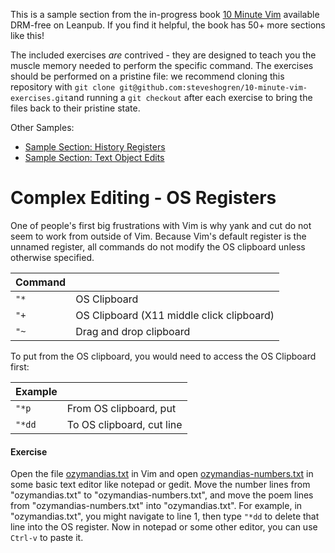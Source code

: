 This is a sample section from the in-progress book
[10 Minute Vim](https://leanpub.com/deliberatevim/) available DRM-free on
Leanpub. If you find it helpful, the book has 50+ more sections like this!

The included exercises _are_ contrived - they are designed to teach you the
muscle memory needed to perform the specific command. The exercises should be
performed on a pristine file: we recommend cloning this repository with `git
clone git@github.com:steveshogren/10-minute-vim-exercises.git`and running a `git
checkout` after each exercise to bring the files back to their pristine state.

Other Samples:
* [Sample Section: History Registers](book\_sample\_history\_registers.md)
* [Sample Section: Text Object Edits](book\_sample\_delimited\_edits.md)

# Complex Editing - OS Registers

One of people's first big frustrations with Vim is why yank and cut do not seem
to work from outside of Vim. Because Vim's default register is the unnamed
register, all commands do not modify the OS clipboard unless otherwise
specified.

| Command |                                           |
|---------|-------------------------------------------|
| `"*`    | OS Clipboard                              |
| `"+`    | OS Clipboard (X11 middle click clipboard) |
| `"~`    | Drag and drop clipboard                   |

To put from the OS clipboard, you would need to access the OS Clipboard first:

| Example |                           |
|---------|---------------------------|
| `"*p`   | From OS clipboard, put    |
| `"*dd`  | To OS clipboard, cut line |

#### Exercise

Open the file [ozymandias.txt](ozymandias.txt) in Vim and open
[ozymandias-numbers.txt](ozymandias-numbers.txt) in some basic text editor like
notepad or gedit. Move the number lines from "ozymandias.txt" to
"ozymandias-numbers.txt", and move the poem lines from "ozymandias-numbers.txt"
into "ozymandias.txt". For example, in "ozymandias.txt", you might navigate to
line 1, then type `"*dd` to delete that line into the OS register. Now in
notepad or some other editor, you can use `Ctrl-v` to paste it.

